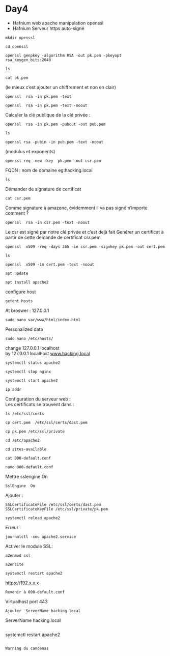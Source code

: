 # Day4
* Hafnium web apache manipulation openssl
* Hafnium Serveur https auto-signé
```
mkdir openssl
```
```
cd openssl
```
```
openssl genpkey -algorithm RSA -out pk.pem -pkeyopt rsa_keygen_bits:2048
```
```
ls
```
```
cat pk.pem
```
(le mieux c’est ajouter un chiffrement  et non en clair)
```
openssl  rsa -in pk.pem -text
```
```
openssl  rsa -in pk.pem -text -noout
```
Calculer la clé publique de la clé privée : 
```
openssl  rsa -in pk.pem -pubout -out pub.pem
```
```
ls
```
```
openssl rsa -pubin -in pub.pem -text -noout
```
(modulus et exponents)
```
openssl req -new -key  pk.pem -out csr.pem
```
FQDN : nom de domaine eg:hacking.local
```
ls
```
Démander de signature de certificat
```
cat csr.pem
```
Comme signature à amazone, évidemment il va pas signé n’importe comment ?
```
openssl  rsa -in csr.pem -text -noout
```
Le csr est signé par notre clé privée et c’est dejà fait
Genérer un certificat à partir de cette demande de certificat csr.pem
```
openssl  x509 -req -days 365 -in csr.pem -signkey pk.pem -out cert.pem
```
```
ls
```
```
openssl  x509 -in cert.pem -text -noout
```

```
apt update
```
```
apt install apache2
```
configure host
```
getent hosts
```
At broswer : 127.0.0.1
```
sudo nano var/www/html/index.html
```
Personalized data
```
sudo nano /etc/hosts/
```
change 127.0.0.1  localhost </br>
by  127.0.0.1  localhost www.hacking.local </br>
```
systemctl status apache2
```
```
systemctl stop nginx 
```
```
systemctl start apache2
```
```
ip addr
```
Configuration du serveur web : </br>
Les certificats se trouvent dans : 
```
ls /etc/ssl/certs
```
```
cp cert.pem  /etc/ssl/certs/dast.pem
```
```
cp pk.pem /etc/ssl/private
```
```
cd /etc/apache2
```
```
cd sites-available
```
```
cat 000-default.conf
```
```
nano 000-default.conf
```
Mettre sslengine  On
```
SslEngine  On
```

Ajouter : 
```
SSLCertificateFile /etc/ssl/certs/dast.pem
SSLCertificateKeyFile /etc/ssl/private/pk.pem
```
```
systemctl reload apache2
```
Erreur : 
```
journalctl -xeu apache2.service
```

Activer le module SSL:
```
a2enmod ssl
```
```
a2ensite
```
```
systemctl restart apache2
```
https://192.x.x.x
```
Revenir à 000-default.conf
```
Virtualhost port 443 
```
Ajouter  ServerName hacking.local
```
ServerName hacking.local
```
```
systemctl restart apache2
```

Warning du candenas
